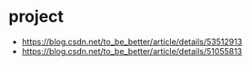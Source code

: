 # project
* https://blog.csdn.net/to_be_better/article/details/53512913
* https://blog.csdn.net/to_be_better/article/details/51055813
